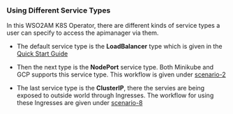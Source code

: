### Using Different Service Types

In this WSO2AM K8S Operator, there are different kinds of service types a user can specify to access the apimanager via them.

- The default service type is the **LoadBalancer** type which is given in the
  [Quick Start Guide](https://github.com/wso2/k8s-wso2am-operator/blob/master/README.md)

- Then the next type is the **NodePort** service type. Both Minikube and GCP supports this service type. 
  This workflow is given under [scenario-2](https://github.com/wso2/k8s-wso2am-operator/tree/master/scenarios/scenario-2)

- The last service type is the **ClusterIP**, there the servies are being exposed to outside world through Ingresses. 
  The workflow for using these Ingresses are given under [scenario-8](https://github.com/wso2/k8s-wso2am-operator/tree/master/scenarios/scenario-8)
